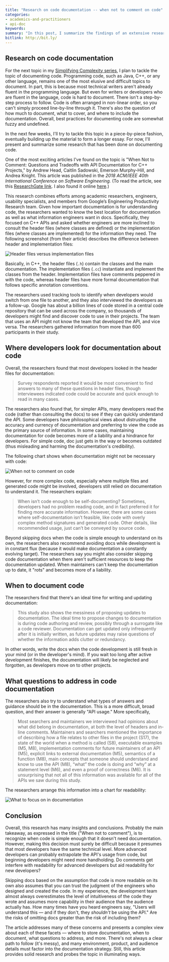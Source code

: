```yaml
---
title: "Research on code documentation -- when not to comment on code"
categories:
- academics-and-practitioners
- api-doc
keywords:
summary: "In this post, I summarize the findings of an extensive research project about how developers at Google find and use code documentation. The research found that for simple code, sometimes developers prefer to read the code directly. However, for more complex code, developers consult documentation, often by looking in the formal class declarations for information they need; other times they look at comments in the implementation code. Besides the location of docs, the researchers also identify what type of answers and guidance developers want in code documentation."
bitlink: http://bit.ly/
---
```


## Research on code documentation

For the next topic in my [Simplifying Complexity series](/simplifying-complexity), I plan to tackle the topic of documenting code. Programming code, such as Java, C++, or any other language, remains one of the most elusive and difficult topics to document. In part, this is because most technical writers aren't already fluent in the programming language. But even for writers or developers who are fluent in the language, code is hard to document. There isn't a step-by-step process to follow. Code is often arranged in non-linear order, so you can't simply proceed line-by-line through it. There's also the question of how much to document, what to cover, and where to include the documentation. Overall, best practices for documenting code are somewhat fuzzy and undefined.

In the next few weeks, I'll try to tackle this topic in a piece-by-piece fashion, eventually building up the material to form a longer essay. For now, I'll present and summarize some research that has been done on documenting code.

One of the most exciting articles I've found on the topic is "When Not to Comment: Questions and Tradeoffs with API Documentation for C++ Projects," by Andrew Head, Caitlin Sadowski, Emerson Murphy-Hill, and Andrea Knight. This article was published in the *2018 ACM/IEEE 40th International Conference on Software Engineering.* (To read the article, see this [ResearchGate link](https://www.researchgate.net/publication/325732077_When_not_to_comment_questions_and_tradeoffs_with_API_documentation_for_C_projects). I also found it online [here](https://people.eecs.berkeley.edu/~andrewhead/pdf/comment.pdf).)

This research combines efforts among academic researchers, engineers, usability specialists, and members from Google’s Engineering Productivity Research team. Given how important documentation is for understanding code, the researchers wanted to know the best location for documentation as well as what information engineers want in docs. Specifically, they focused on C++ APIs and asked whether engineers are more inclined to consult the header files (where classes are defined) or the implementation files (where classes are implemented) for the information they need. The following screenshot (from their article) describes the difference between header and implementation files:

<img src="/images/header_or_implementation_files.png" style="max-width: 500px" alt="Header files versus implementation files" />

Basically, in C++, the header files (`.h`) contain the classes and the main documentation. The implementation files (`.cc`) instantiate and implement the classes from the header. Implementation files have comments peppered in with the code, whereas header files have more formal documentation that follows specific annotation conventions.

The researchers used tracking tools to identify when developers would switch from one file to another, and they also interviewed the developers as a follow-up. Google has about a billion lines of code stored in a central code repository that can be used across the company, so thousands of developers might find and discover code to use in their projects. The team that uses an API might not know the team that developed the API, and vice versa. The researchers gathered information from more than 600 participants in their study.

## Where developers look for documentation about code

Overall, the researchers found that most developers looked in the header files for documentation:

> Survey respondents reported it would be most convenient to find answers to many of these questions in header files, though interviewees indicated code could be accurate and quick enough to read in many cases.

The researchers also found that, for simpler APIs, many developers read the code (rather than consulting the docs) to see if they can quickly understand the API. Some developers have philosophical views about distrusting the accuracy and currency of documentation and preferring to view the code as the primary source of information. In some cases, maintaining documentation for code becomes more of a liability and a hindrance for developers. For simple code, doc just gets in the way or becomes outdated (thus misleading and harming the documentation's credibility).

The following chart shows when documentation might not be necessary with code:

<img src="/images/when-not-comment-on-code.png" style="max-width: 400px" alt="When not to comment on code"/>

However, for more complex code, especially where multiple files and generated code might be involved, developers still relied on documentation to understand it. The researchers explain:

> When isn’t code enough to be self-documenting? Sometimes, developers had no problem reading code, and in fact preferred it
for finding more accurate information. However, there are some cases where self-documentation isn’t feasible, like code with overly complex method signatures and generated code. Other details, like recommended usage, just can’t be conveyed by source code.

Beyond skipping docs when the code is simple enough to understand on its own, the researchers also recommend avoiding docs while development is in constant flux (because it would make documentation a constantly evolving target). The researchers say you might also consider skipping code documentation when there aren't sufficient resources to keep the documentation updated. When maintainers can't keep the documentation up to date, it "rots" and becomes more of a liability.

## When to document code

The researchers find that there's an ideal time for writing and updating documentation:

> This study also shows the messiness of proposing updates to documentation. The ideal time to propose changes to documentation is during code authoring and review, possibly through a surrogate like a code reviewer. Documentation can get updated only infrequently after it is initially written, as future updates may raise questions of whether the information adds clutter or redundancy.

In other words, write the docs when the code development is still fresh in your mind (or in the developer's mind). If you wait too long after active development finishes, the documentation will likely be neglected and forgotten, as developers move on to other projects.

## What questions to address in code documentation

The researchers also try to understand what types of answers and guidance should be in the documentation. This is a more difficult, broad question, and their answer is generally "API usage." More specifically,

> Most searchers and maintainers we interviewed had opinions about what did belong in documentation, at both the level of headers and in-line comments. Maintainers and searchers mentioned the importance of describing how a file relates to other files in the project (S17), the state of the world when a method is called (S8), executable examples (M5, M8), implementation comments for future maintainers of an API (M5), explicit links to external documentation (M5), semantics of a function (M8), main concepts that someone should understand and know to use the API (M8), “what” the code is doing and “why” at a statement level (M6), and even a proof of correctness (M6). It is unsurprising that not all of this information was available for all of the APIs we saw during this study.

The researchers arrange this information into a chart for readability:

<img src="/images/api-usage-what-to-document.png" alt="What to focus on in documentation" />

## Conclusion

Overall, this research has many insights and conclusions. Probably the main takeaway, as expressed in the title ("When not to comment"), is to recognize when code is simple enough that it doesn't need documentation. However, making this decision must surely be difficult because it presumes that most developers have the same technical level. More advanced developers can probably extrapolate the API's usage from code, but beginning developers might need more handholding. Do comments get interfere with readability for advanced developers but aid readability for new developers?

Skipping docs based on the assumption that code is more readable on its own also assumes that you can trust the judgment of the engineers who designed and created the code. In my experience, the development team almost always overestimates the level of intuitiveness of the code they wrote and assumes more capability in their audience than the audience actually has. How many times have you heard engineers say, "Users will understand this &mdash; and if they don't, they *shouldn't* be using the API." Are the risks of omitting docs greater than the risk of including them?

The article addresses many of these concerns and presents a complex view about each of these facets &mdash; where to store documentation, when to document, what questions to address, and more. There's not always a clear path to follow (it's messy), and many environment, product, and audience details must factor into the documentation strategy. Still, this article provides solid research and probes the topic in illuminating ways.
